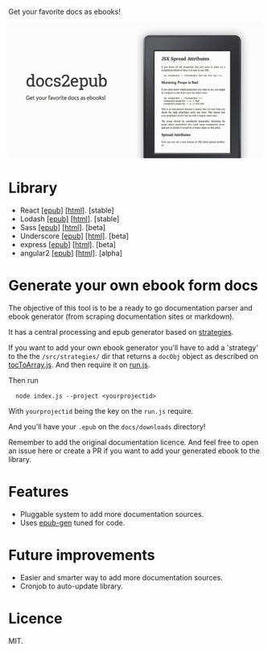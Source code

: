 Get your favorite docs as ebooks!

[![docs2epub](docs/og.jpg)](http://javier.xyz/docs2epub/)

# Library
* React [[epub]](http://javier.xyz/docs2epub/download/react.epub) [[html]](http://javier.xyz/docs2epub/download/react.html). [stable]
* Lodash [[epub]](http://javier.xyz/docs2epub/download/lodash.epub) [[html]](http://javier.xyz/docs2epub/download/lodash.html). [stable]
* Sass [[epub]](http://javier.xyz/docs2epub/download/sass.epub) [[html]](http://javier.xyz/docs2epub/download/sass.html). [beta]
* Underscore [[epub]](http://javier.xyz/docs2epub/download/underscore.epub) [[html]](http://javier.xyz/docs2epub/download/underscore.html). [beta]
* express [[epub]](http://javier.xyz/docs2epub/download/express.epub) [[html]](http://javier.xyz/docs2epub/download/express.html). [beta]
* angular2 [[epub]](http://javier.xyz/docs2epub/download/angular2.epub) [[html]](http://javier.xyz/docs2epub/download/angular2.html). [alpha]

# Generate your own ebook form docs
The objective of this tool is to be a ready to go documentation parser and ebook generator (from scraping documentation sites or markdown).

It has a central processing and epub generator based on [strategies](https://github.com/javierbyte/docs2epub/tree/master/src/strategies).

If you want to add your own ebook generator you'll have to add a 'strategy' to the the `/src/strategies/` dir that returns  a `docObj` object as described on [tocToArray.js](https://github.com/javierbyte/docs2epub/blob/master/src/tocToArray.js). And then require it on [run.js](https://github.com/javierbyte/docs2epub/blob/master/src/run.js#L3).

Then run
```
  node index.js --project <yourprojectid>
```

With `yourprojectid` being the key on the `run.js` require.

And you'll have your `.epub` on the `docs/downloads` directory!

Remember to add the original documentation licence. And feel free to open an issue here or create a PR if you want to add your generated ebook to the library.

# Features
* Pluggable system to add more documentation sources.
* Uses [epub-gen](https://github.com/cyrilis/epub-gen) tuned for code.

# Future improvements
* Easier and smarter way to add more documentation sources.
* Cronjob to auto-update library.

# Licence
MIT.

